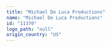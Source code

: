```yaml
---
title: "Michael De Luca Productions"
name: "Michael De Luca Productions"
id: "11370"
logo_path: "null"
origin_country: "US"
---
```

